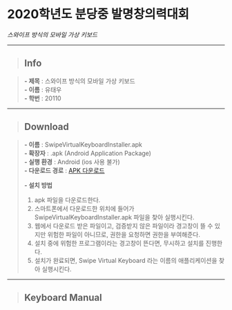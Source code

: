 # **2020학년도 분당중 발명창의력대회**

*스와이프 방식의 모바일 가상 키보드*

---

> ## Info 

> **- 제목** : 스와이프 방식의 모바일 가상 키보드   
> **- 이름** : 유태우   
> **- 학번** : 20110   

---


> ## Download   

> **- 이름** : SwipeVirtualKeyboardInstaller.apk   
> **- 확장자** : .apk (Android Application Package)   
> **- 실행 환경** : Android (ios 사용 불가)   
> **- 다운로드 경로** : <a href="https://docs.google.com/uc?export=download&id=15rVb8CEEkq_7d8MjAv7yjYX537g_i_ur"> APK 다운로드</a>   
> 
> **- 설치 방법**   
>  1. apk 파일을 다운로드한다.   
>  2. 스마트폰에서 다운로드한 위치에 들어가 SwipeVirtualKeyboardInstaller.apk 파일을 찾아 실행시킨다.   
>  3. 웹에서 다운로드 받은 파일이고, 검증받지 않은 파일이라 경고창이 뜰 수 있지만 위험한 파일이 아니므로, 권한을 요청하면 권한을 부여해준다.   
>  4. 설치 중에 위험한 프로그램이라는 경고창이 뜬다면, 무시하고 설치를 진행한다.   
>  5. 설치가 완료되면, Swipe Virtual Keyboard 라는 이름의 애플리케이션을 찾아 실행시킨다.   
 
---

> ## Keyboard Manual
